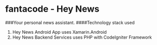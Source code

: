 # fantacode - Hey News

###Your personal news assistant.
####Technology stack used
1. Hey News Android App uses Xamarin.Android
2. Hey News Backend Services uses PHP with CodeIgniter Framework
